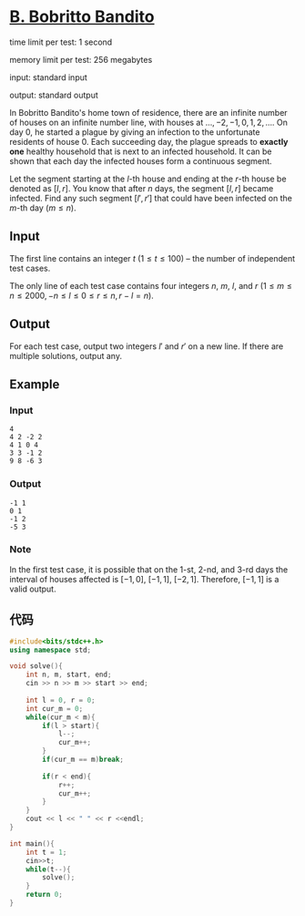 # [B. Bobritto Bandito](https://codeforces.com/contest/2094/problem/B)

time limit per test: 1 second

memory limit per test: 256 megabytes

input: standard input

output: standard output

In Bobritto Bandito's home town of residence, there are an infinite number of houses on an infinite number line, with houses at $\ldots, -2, -1, 0, 1, 2, \ldots$. On day $0$, he started a plague by giving an infection to the unfortunate residents of house $0$. Each succeeding day, the plague spreads to **exactly one** healthy household that is next to an infected household. It can be shown that each day the infected houses form a continuous segment.

Let the segment starting at the $l$\-th house and ending at the $r$\-th house be denoted as $[l, r]$. You know that after $n$ days, the segment $[l, r]$ became infected. Find any such segment $[l', r']$ that could have been infected on the $m$\-th day ($m \le n$).

## **Input**

The first line contains an integer $t$ ($1 \leq t \leq 100$) – the number of independent test cases.

The only line of each test case contains four integers $n$, $m$, $l$, and $r$ ($1 \leq m\leq n \leq 2000, -n \leq l \leq 0 \leq r \leq n, r-l=n$).

## **Output**

For each test case, output two integers $l'$ and $r'$ on a new line. If there are multiple solutions, output any.

## Example

### Input

```
4
4 2 -2 2
4 1 0 4
3 3 -1 2
9 8 -6 3
```

### Output

```
-1 1
0 1
-1 2
-5 3
```

### **Note**

In the first test case, it is possible that on the $1$\-st, $2$\-nd, and $3$\-rd days the interval of houses affected is $[-1,0]$, $[-1,1]$, $[-2,1]$. Therefore, $[-1,1]$ is a valid output.

## 代码

```cpp
#include<bits/stdc++.h>
using namespace std;

void solve(){
	int n, m, start, end;
	cin >> n >> m >> start >> end;
	
	int l = 0, r = 0;
	int cur_m = 0;
	while(cur_m < m){
		if(l > start){
			l--;
			cur_m++;
		}
		if(cur_m == m)break;
		
		if(r < end){
			r++;
			cur_m++; 
		}
	}
	cout << l << " " << r <<endl;
}

int main(){
	int t = 1;
	cin>>t;
	while(t--){
		solve();
	}
	return 0;
}
```


